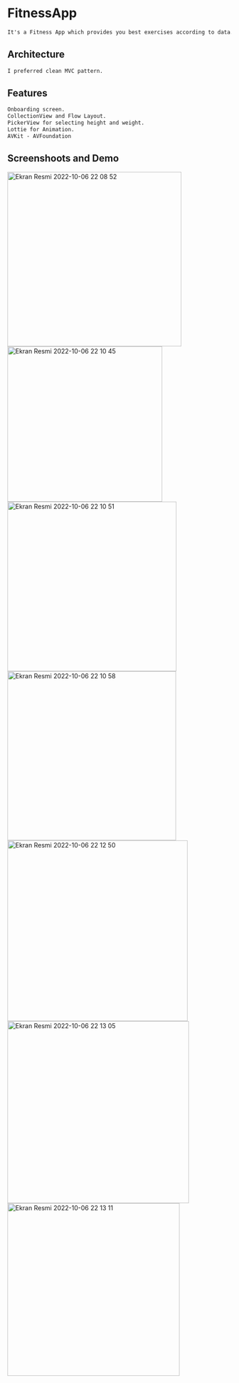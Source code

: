 # FitnessApp

```html
It's a Fitness App which provides you best exercises according to data.
```


<h2>Architecture</h2>

```html
I preferred clean MVC pattern.
```


<h2>Features</h2>

```html
Onboarding screen.
CollectionView and Flow Layout.
PickerView for selecting height and weight.
Lottie for Animation.
AVKit - AVFoundation
```


<h2>Screenshoots and Demo</h2>








<img width="391" alt="Ekran Resmi 2022-10-06 22 08 52" src="https://user-images.githubusercontent.com/79763515/194399286-503e743e-70ef-40c8-ae20-f6ff25b2f1bd.png">

<img width="348" alt="Ekran Resmi 2022-10-06 22 10 45" src="https://user-images.githubusercontent.com/79763515/194399310-887d8872-8b74-40e0-934f-27bc6a214cc3.png">

<img width="380" alt="Ekran Resmi 2022-10-06 22 10 51" src="https://user-images.githubusercontent.com/79763515/194399340-eaa2b0fa-6c2b-48a4-a89b-6c389bda0892.png">

<img width="379" alt="Ekran Resmi 2022-10-06 22 10 58" src="https://user-images.githubusercontent.com/79763515/194399364-aa477d47-f691-472c-bd78-d6a3140cf77a.png">

<img width="405" alt="Ekran Resmi 2022-10-06 22 12 50" src="https://user-images.githubusercontent.com/79763515/194399374-36134140-f575-4970-8400-c9f70b7a0dca.png">

<img width="408" alt="Ekran Resmi 2022-10-06 22 13 05" src="https://user-images.githubusercontent.com/79763515/194399385-f90272b9-242b-4b30-9be9-de011135fb9c.png">

<img width="387" alt="Ekran Resmi 2022-10-06 22 13 11" src="https://user-images.githubusercontent.com/79763515/194399396-ada875b5-149e-40a6-98e7-4a9ff0133fc5.png">

